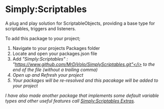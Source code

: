 # Simply:Scriptables
A plug and play solution for ScriptableObjects, providing a base type for scriptables, triggers and listeners.

To add this package to your project;
1) Navigate to your projects Packages folder
2) Locate and open your packages.json file
3) Add <i>"Simply:Scriptables" : "https://www.github.com/MrDiVolo/SimplyScriptables.git"</i> to the end of the file (without a trailing comma)
4) Open up and Refresh your project
5) Your packages will be re-resolved and this pacakage will be added to your project

I have also made another package that implements some default variable types and other useful features call <a href="www.google.com"><i>Simply:Scriptables Extras</i></a>.

